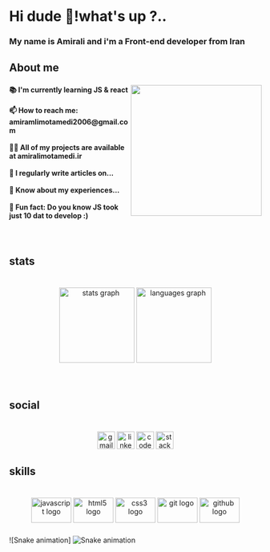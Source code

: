<h1 align="left">Hi dude 👋!what's up ?..</h1>

###

<h3 align="left">My name is Amirali and i'm a Front-end developer from Iran</h3>

###

<h2 align="left">About me</h2>

###

<img align="right" height="261" src="https://gifdb.com/images/high/8-bit-shuba-duck-dance-gl83n4o5snl4mplv.gif"  />

###

<h4 align="left">📚 I'm currently learning  JS & react<br><br>📫 How to reach me: amiramlimotamedi2006@gmail.com<br><br>👨‍💻 All of my projects are available at amiralimotamedi.ir<br><br>📝 I regularly write articles on...<br><br>📄 Know about my experiences...<br><br>🎲 Fun fact: Do you know JS took just 10 dat to develop :)</h4>

###

<br clear="both">

<h2 align="left">stats</h2>

###

<br clear="both">

<div align="center">
  <img src="https://github-readme-stats.vercel.app/api?hide_title=false&hide_rank=false&show_icons=true&include_all_commits=true&count_private=true&disable_animations=false&theme=gruvbox&locale=en&hide_border=false&custom_title=MR.Motamedi's github state&username=amir" height="150" alt="stats graph"  />
  <img src="https://github-readme-stats.vercel.app/api/top-langs?locale=en&hide_title=false&layout=compact&card_width=320&langs_count=5&theme=gruvbox&hide_border=false&username=amir" height="150" alt="languages graph"  />
</div>

###

<br clear="both">

<h2 align="left">social</h2>

###

<br clear="both">

<div align="center">
  <img src="https://img.shields.io/static/v1?message=Gmail&logo=gmail&label=&color=D14836&logoColor=white&labelColor=&style=for-the-badge" height="35" alt="gmail logo"  />
  <img src="https://img.shields.io/static/v1?message=LinkedIn&logo=linkedin&label=&color=0077B5&logoColor=white&labelColor=&style=for-the-badge" height="35" alt="linkedin logo"  />
  <img src="https://img.shields.io/static/v1?message=Codepen&logo=codepen&label=&color=000000&logoColor=white&labelColor=&style=for-the-badge" height="35" alt="codepen logo"  />
  <img src="https://img.shields.io/static/v1?message=Stackoverflow&logo=stackoverflow&label=&color=FE7A16&logoColor=white&labelColor=&style=for-the-badge" height="35" alt="stackoverflow logo"  />
</div>

###

<h2 align="left">skills</h2>

###

<br clear="both">

<div align="center">
  <img src="https://cdn.jsdelivr.net/gh/devicons/devicon/icons/javascript/javascript-original.svg" height="50" width="80" alt="javascript logo"  />
  <img src="https://cdn.jsdelivr.net/gh/devicons/devicon/icons/html5/html5-original.svg" height="50" width="80" alt="html5 logo"  />
  <img src="https://cdn.jsdelivr.net/gh/devicons/devicon/icons/css3/css3-original.svg" height="50" width="80" alt="css3 logo"  />
  <img src="https://cdn.jsdelivr.net/gh/devicons/devicon/icons/git/git-original.svg" height="50" width="80" alt="git logo"  />
  <img src="https://cdn.jsdelivr.net/gh/devicons/devicon/icons/github/github-original.svg" height="50" width="80" alt="github logo"  />
</div>

###
![Snake animation]
<img src="https://github.com/amiralimtmdi/amiralimtmdi/blob/output/github-contribution-grid-snake.svg" alt="Snake animation" />

###

